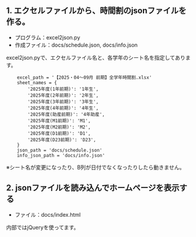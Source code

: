 ## 1. エクセルファイルから、時間割のjsonファイルを作る。

* プログラム：excel2json.py
* 作成ファイル：docs/schedule.json, docs/info.json

excel2json.pyで、エクセルファイル名と、各学年のシート名を指定してあります。

```
    excel_path = '【2025・04～09月 前期】全学年時間割.xlsx'
    sheet_names = {
        '2025年度(1年前期)': '1年生',
        '2025年度(2年前期)': '2年生',
        '2025年度(3年前期)': '3年生',
        '2025年度(4年前期)': '4年生',
        '2025年度(助産前期)': '4年助産',
        '2025年度(M1前期)': 'M1',
        '2025年度(M2前期)': 'M2',
        '2025年度(D1前期)': 'D1',
        '2025年度(D23前期)': 'D23',
    }
    json_path = 'docs/schedule.json'
    info_json_path = 'docs/info.json'
```

※シート名が変更になったり、B列が日付でなくなったりしたら動きません。

## 2. jsonファイルを読み込んでホームページを表示する
* ファイル：docs/index.html

内部ではjQueryを使ってます。
